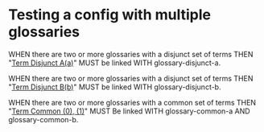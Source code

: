 # Testing a config with multiple glossaries

WHEN there are two or more glossaries with a disjunct set of terms THEN "[Term Disjunct A(a)][1]" MUST be linked WITH glossary-disjunct-a.

WHEN there are two or more glossaries with a disjunct set of terms THEN "[Term Disjunct B(b)][2]" MUST be linked WITH glossary-disjunct-b.

WHEN there are two or more glossaries with a common set of terms THEN "[Term Common][3][ (0)][3][, (1)][4]" MUST Be linked WITH
glossary-common-a AND glossary-common-b.

[1]: glossary-disjunct-a.md#term-disjunct-a

[2]: glossary-disjunct-b.md#term-disjunct-b

[3]: glossary-common-a.md#term-common

[4]: glossary-common-b.md#term-common
